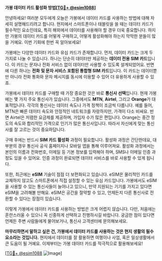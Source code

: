 **가봉 데이터 카드 활성화 방법[[TG💪+ @esim1088](https://t.me/s/esim1088)]**

안녕하세요! 여러분 모두에게 오늘은 가봉에서 데이터 카드를 사용하는 방법에 대해 자세히 설명해드리려고 합니다. 현지에서 스마트폰이나 태블릿을 쓸 때는 데이터 카드가 필수적인 요소인데요, 특히 해외에서 데이터를 사용해야 할 경우 더욱 중요합니다. 하지만 가봉의 데이터 카드를 어떻게 구매하고, 어떻게 활성화해야 하는지 막막한 분들이 많을 거예요. 이번 기회에 한번 꼭 알아보세요!

가봉에는 다양한 데이터 카드와 유심 카드가 존재합니다. 먼저, 데이터 카드는 크게 두 가지로 나눌 수 있습니다. 하나는 단순히 데이터만 제공하는 **데이터 전용 SIM 카드**입니다. 이 카드는 문자나 전화 서비스 없이 데이터만 사용할 수 있도록 설계되었어요. 반면에 다른 하나는 **전화 및 문자 서비스 포함된 통합형 SIM 카드**입니다. 이 카드는 데이터뿐만 아니라 전화 통화와 문자 메시지를 동시에 이용할 수 있어 더 유용하게 사용할 수 있죠.

가봉에서 데이터 카드를 구매할 때 가장 중요한 것은 바로 **통신사 선택**입니다. 현재 가봉에는 몇 가지 주요 통신사가 있습니다. 그중에서도 **MTN**, **Airtel**, 그리고 **Orange**가 대표적입니다. 각각의 통신사는 데이터 속도나 가격 정책이 조금씩 다릅니다. 예를 들어, MTN은 빠른 데이터 속도와 안정적인 네트워크를 자랑하지만, 가격이 다소 비싸요. 반면 Airtel은 저렴한 요금제를 제공하며, 가입자 수가 많은 편입니다. Orange는 중간 정도의 속도와 합리적인 가격으로 인기가 많은 통신사입니다. 따라서 자신에게 맞는 통신사를 잘 고르는 것이 중요하답니다.

구매 후에는 반드시 **SIM 카드 활성화** 과정이 필요합니다. 활성화 과정은 간단한데요, 대부분의 경우 통신사 공식 홈페이지나 모바일 앱을 통해 이루어져요. 활성화 과정에서는 본인의 이름과 전화번호, 이메일 등 기본 정보를 입력해야 하며, SMS나 이메일 인증 과정도 있을 수 있어요. 인증 과정이 완료되면 데이터 서비스를 바로 사용할 수 있게 됩니다.

또한, 최근에는 **eSIM** 기술이 점점 더 보편화되고 있습니다. eSIM은 물리적인 카드를 교체하지 않고도 스마트폰에서 직접 설정할 수 있는 유심 카드입니다. 가봉에서도 eSIM을 사용할 수 있는 통신사들이 늘어나고 있으니, 만약 지원되는 기기를 가지고 있다면 eSIM을 고려해볼 만해요. eSIM은 공간을 절약할 수 있고, 언제든지 다른 통신사로 전환할 수 있다는 장점이 있습니다.

이렇게 가봉에서 데이터 카드를 사용하는 방법은 크게 어렵지 않습니다. 다만, 처음에는 혼란스러울 수 있으니 꼭 신중하게 선택하고 진행하시길 바랍니다. 궁금한 점이 있다면 언제든 주변 사람들에게 물어보거나, 통신사 고객센터에 문의해보세요.

**마무리하면서 말하고 싶은 건, 가봉에서 데이터 카드를 사용하는 것은 현지 생활의 필수 요소라는 것입니다.** 현지에서 데이터를 잘 활용하면 여행이나 사업, 혹은 일상생활에서 큰 도움이 될 거예요. 이제부터는 가봉 데이터 카드를 적극적으로 활용해보세요!

[[TG💪+ @esim1088](https://t.me/s/esim1088) ![Image](https://i.postimg.cc/Y0z9fWf4/image.png)]